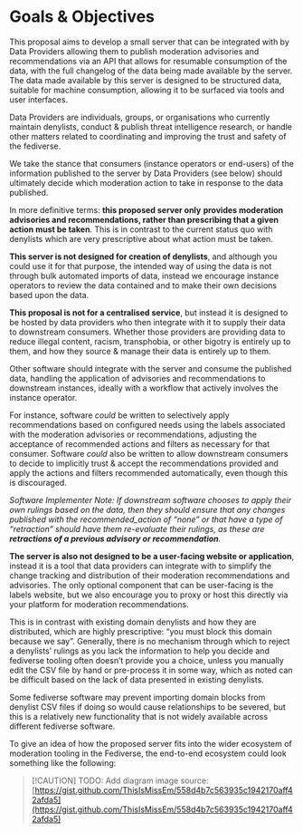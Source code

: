# Goals & Objectives

This proposal aims to develop a small server that can be integrated with by Data Providers allowing them to publish moderation advisories and recommendations via an API that allows for resumable consumption of the data, with the full changelog of the data being made available by the server. The data made available by this server is designed to be structured data, suitable for machine consumption, allowing it to be surfaced via tools and user interfaces.

Data Providers are individuals, groups, or organisations who currently maintain denylists, conduct & publish threat intelligence research, or handle other matters related to coordinating and improving the trust and safety of the fediverse.

We take the stance that consumers (instance operators or end-users) of the information published to the server by Data Providers (see below) should ultimately decide which moderation action to take in response to the data published.

In more definitive terms: **this proposed server only** **provides moderation advisories and recommendations, rather than prescribing that a given action must be taken**. This is in contrast to the current status quo with denylists which are very prescriptive about what action must be taken.

**This server is not designed for creation of denylists**, and although you could use it for that purpose, the intended way of using the data is not through bulk automated imports of data, instead we encourage instance operators to review the data contained and to make their own decisions based upon the data.

**This proposal is not for a centralised service**, but instead it is designed to be hosted by data providers who then integrate with it to supply their data to downstream consumers. Whether those providers are providing data to reduce illegal content, racism, transphobia, or other bigotry is entirely up to them, and how they source & manage their data is entirely up to them.

Other software should integrate with the server and consume the published data, handling the application of advisories and recommendations to downstream instances, ideally with a workflow that actively involves the instance operator.

For instance, software _could_ be written to selectively apply recommendations based on configured needs using the labels associated with the moderation advisories or recommendations, adjusting the acceptance of recommended actions and filters as necessary for that consumer. Software _could_ also be written to allow downstream consumers to decide to implicitly trust & accept the recommendations provided and apply the actions and filters recommended automatically, even though this is discouraged.

_Software Implementer Note: If downstream software chooses to apply their own rulings based on the data, then they should ensure that any changes published with the recommended_action of “none” or that have a type of “retraction” should have them re-evaluate their rulings, as these are **retractions of a previous advisory or recommendation**._

**The server is also not designed to be a user-facing website or application**, instead it is a tool that data providers can integrate with to simplify the change tracking and distribution of their moderation recommendations and advisories. The only optional component that can be user-facing is the labels website, but we also encourage you to proxy or host this directly via your platform for moderation recommendations.

This is in contrast with existing domain denylists and how they are distributed, which are highly prescriptive: “you must block this domain because we say”. Generally, there is no mechanism through which to reject a denylists’ rulings as you lack the information to help you decide and fediverse tooling often doesn’t provide you a choice, unless you manually edit the CSV file by hand or pre-process it in some way, which as noted can be difficult based on the lack of data presented in existing denylists.

Some fediverse software may prevent importing domain blocks from denylist CSV files if doing so would cause relationships to be severed, but this is a relatively new functionality that is not widely available across different fediverse software.

To give an idea of how the proposed server fits into the wider ecosystem of moderation tooling in the Fediverse, the end-to-end ecosystem could look something like the following:

> [!CAUTION] TODO: Add diagram image
> source: [https://gist.github.com/ThisIsMissEm/558d4b7c563935c1942170aff42afda5](https://gist.github.com/ThisIsMissEm/558d4b7c563935c1942170aff42afda5)
